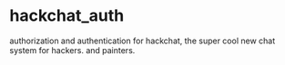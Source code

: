 hackchat_auth
=============

authorization and authentication for hackchat, the super cool new chat system for hackers. and painters.